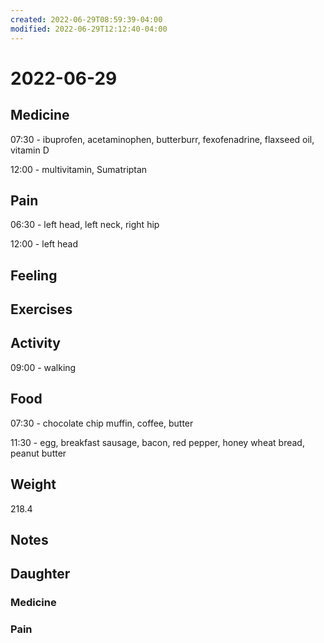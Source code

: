 ```yaml
---
created: 2022-06-29T08:59:39-04:00
modified: 2022-06-29T12:12:40-04:00
---
```


# 2022-06-29

## Medicine

07:30 - ibuprofen, acetaminophen, butterburr, fexofenadrine, flaxseed oil, vitamin D 

12:00 - multivitamin, Sumatriptan 

## Pain

06:30 - left head, left neck, right hip

12:00 - left head


## Feeling


## Exercises


## Activity

09:00 - walking


## Food

07:30 - chocolate chip muffin, coffee, butter 

11:30 - egg, breakfast sausage, bacon, red pepper, honey wheat bread, peanut butter 

## Weight

218.4


## Notes


## Daughter

### Medicine


### Pain
